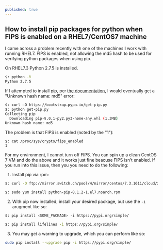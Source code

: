 ```yaml
---
published: true
---
```

## How to install pip packages for python when FIPS is enabled on a RHEL7/CentOS7 machine

I came across a problem recently with one of the machines I work with running RHEL7. FIPS is enabled, not allowing the md5 hash to be used for verifying python packages when using pip. 

On RHEL7.3 Python 2.7.5 is installed.
```bash
$: python -V
Python 2.7.5
```

If I attempted to install pip, per [the documentation](https://packaging.python.org/installing/#install-pip-setuptools-and-wheel), I would eventually get a "Unknown hash name: md5" error: 
```bash
$: curl –O https://bootstrap.pypa.io/get-pip.py
$: python get-pip.py
Collecting pip
  Downloading pip-9.0.1-py2.py3-none-any.whl (1.3MB)
Unknown hash name: md5
```

The problem is that FIPS is enabled (noted by the "1"): 
```bash
$: cat /proc/sys/crypto/fips_enabled
1
```

For my environment, I cannot turn off FIPS. You can spin up a clean CentOS 7 VM and do the above and it works just fine beacuse FIPS isn't enabled. If you run into this issue, then you you need to do the following: 
1. Install pip via rpm:

```bash
$: curl -O ftp://mirror.switch.ch/pool/4/mirror/centos/7.3.1611/cloud/x86_64/openstack-newton/common/python-pip-8.1.2-1.el7.noarch.rpm 

$: sudo yum install python-pip-8.1.2-1.el7.noarch.rpm
```
2. With pip now installed, install your desired package, but use the `-i` arugment like so:

```bash
$: pip install <SOME_PACKAGE> -i https://pypi.org/simple/

$: pip install lifelines -i https://pypi.org/simple/
```
3. You may get a warning to upgrade, which you can perform like so: 

```bash
sudo pip install --upgrade pip -i https://pypi.org/simple/
```
